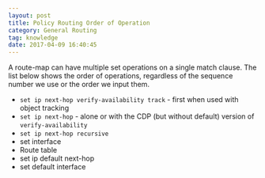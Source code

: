 ```yaml
---
layout: post
title: Policy Routing Order of Operation
category: General Routing
tag: knowledge
date: 2017-04-09 16:40:45
---
```

A route-map can have multiple set operations on a single match clause. The list below shows the order of operations, regardless of the sequence number we use or the order we input them.
- `set ip next-hop verify-availability track` - first when used with object tracking
- `set ip next-hop` - alone or with the CDP (but without default) version of `verify-availability`
- `set ip next-hop recursive`
- set interface
- Route table
- set ip default next-hop
- set default interface


